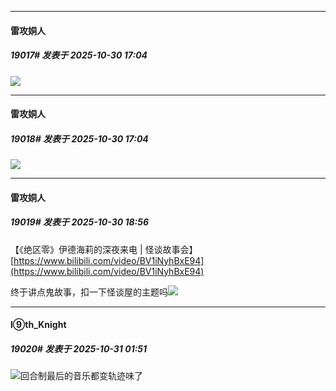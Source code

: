 ﻿
*****

####  雷攻姛人  
##### 19017#       发表于 2025-10-30 17:04

<img src="https://p.sda1.dev/28/b7af810cd2944797e59cb735a8512237/image.jpg" referrerpolicy="no-referrer">

*****

####  雷攻姛人  
##### 19018#       发表于 2025-10-30 17:04

<img src="https://p.sda1.dev/28/9aa9f13b5ed29954254d1dcdc58778d3/image.jpg" referrerpolicy="no-referrer">


*****

####  雷攻姛人  
##### 19019#       发表于 2025-10-30 18:56

【《绝区零》伊德海莉的深夜来电 | 怪谈故事会】 [https://www.bilibili.com/video/BV1iNyhBxE94](https://www.bilibili.com/video/BV1iNyhBxE94)

终于讲点鬼故事，扣一下怪谈屋的主题吗<img src="https://static.stage1st.com/image/smiley/face2017/188.png" referrerpolicy="no-referrer">


*****

####  l⑨th_Knight  
##### 19020#       发表于 2025-10-31 01:51

<img src="https://static.stage1st.com/image/smiley/face2017/067.png" referrerpolicy="no-referrer">回合制最后的音乐都变轨迹味了

